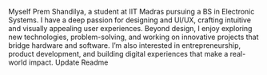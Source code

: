 Myself Prem Shandilya, a student at IIT Madras pursuing a BS in Electronic Systems. I have a deep passion for designing and UI/UX, crafting intuitive and visually appealing user experiences. Beyond design, I enjoy exploring new technologies, problem-solving, and working on innovative projects that bridge hardware and software. I’m also interested in entrepreneurship, product development, and building digital experiences that make a real-world impact. Update Readme
